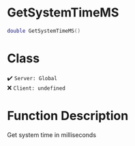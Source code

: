 # GetSystemTimeMS
```lua
double GetSystemTimeMS()
```
# Class
✔️ `Server: Global`  
❌ `Client: undefined`  

# Function Description
Get system time in milliseconds
